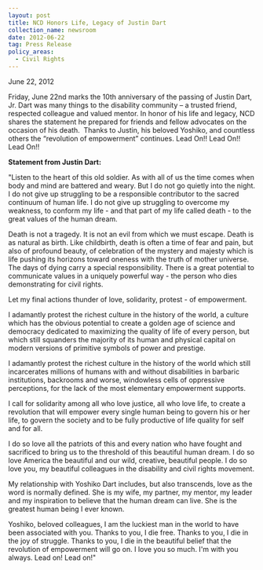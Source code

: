 ```yaml
---
layout: post
title: NCD Honors Life, Legacy of Justin Dart
collection_name: newsroom
date: 2012-06-22
tag: Press Release
policy_areas:
  - Civil Rights
---
```

June 22, 2012

Friday, June 22nd marks the 10th anniversary of the passing of Justin Dart, Jr. Dart was many things to the disability community – a trusted friend, respected colleague and valued mentor. In honor of his life and legacy, NCD shares the statement he prepared for friends and fellow advocates on the occasion of his death.  Thanks to Justin, his beloved Yoshiko, and countless others the “revolution of empowerment” continues. Lead On!! Lead On!! Lead On!!

**Statement from Justin Dart:**

"Listen to the heart of this old soldier. As with all of us the time comes when body and mind are battered and weary. But I do not go quietly into the night. I do not give up struggling to be a responsible contributor to the sacred continuum of human life. I do not give up struggling to overcome my weakness, to conform my life - and that part of my life called death - to the great values of the human dream.

Death is not a tragedy. It is not an evil from which we must escape. Death is as natural as birth. Like childbirth, death is often a time of fear and pain, but also of profound beauty, of celebration of the mystery and majesty which is life pushing its horizons toward oneness with the truth of mother universe. The days of dying carry a special responsibility. There is a great potential to communicate values in a uniquely powerful way - the person who dies demonstrating for civil rights.

Let my final actions thunder of love, solidarity, protest - of empowerment.

I adamantly protest the richest culture in the history of the world, a culture which has the obvious potential to create a golden age of science and democracy dedicated to maximizing the quality of life of every person, but which still squanders the majority of its human and physical capital on modern versions of primitive symbols of power and prestige.

I adamantly protest the richest culture in the history of the world which still incarcerates millions of humans with and without disabilities in barbaric institutions, backrooms and worse, windowless cells of oppressive perceptions, for the lack of the most elementary empowerment supports.

I call for solidarity among all who love justice, all who love life, to create a revolution that will empower every single human being to govern his or her life, to govern the society and to be fully productive of life quality for self and for all.

I do so love all the patriots of this and every nation who have fought and sacrificed to bring us to the threshold of this beautiful human dream. I do so love America the beautiful and our wild, creative, beautiful people. I do so love you, my beautiful colleagues in the disability and civil rights movement.

My relationship with Yoshiko Dart includes, but also transcends, love as the word is normally defined. She is my wife, my partner, my mentor, my leader and my inspiration to believe that the human dream can live. She is the greatest human being I ever known.

Yoshiko, beloved colleagues, I am the luckiest man in the world to have been associated with you. Thanks to you, I die free. Thanks to you, I die in the joy of struggle. Thanks to you, I die in the beautiful belief that the revolution of empowerment will go on. I love you so much. I'm with you always. Lead on! Lead on!"
